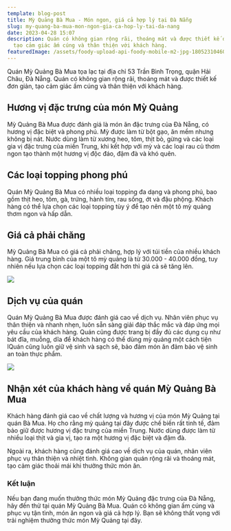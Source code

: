 ```yaml
---
template: blog-post
title: Mỳ Quảng Bà Mua - Món ngon, giá cả hợp lý tại Đà Nẵng
slug: my-quang-ba-mua-mon-ngon-gia-ca-hop-ly-tai-da-nang
date: 2023-04-28 15:07
description: Quán có không gian rộng rãi, thoáng mát và được thiết kế đơn giản,
  tạo cảm giác ấm cúng và thân thiện với khách hàng.
featuredImage: /assets/foody-upload-api-foody-mobile-m2-jpg-180523104609.jpg
---
```

Quán Mỳ Quảng Bà Mua tọa lạc tại địa chỉ 53 Trần Bình Trọng, quận Hải Châu, Đà Nẵng. Quán có không gian rộng rãi, thoáng mát và được thiết kế đơn giản, tạo cảm giác ấm cúng và thân thiện với khách hàng.

## Hương vị đặc trưng của món Mỳ Quảng

Mỳ Quảng Bà Mua được đánh giá là món ăn đặc trưng của Đà Nẵng, có hương vị đặc biệt và phong phú. Mỳ được làm từ bột gạo, ăn mềm nhưng không bị nát. Nước dùng làm từ xương heo, tôm, thịt bò, gừng và các loại gia vị đặc trưng của miền Trung, khi kết hợp với mỳ và các loại rau củ thơm ngon tạo thành một hương vị độc đáo, đậm đà và khó quên.

## Các loại topping phong phú

Quán Mỳ Quảng Bà Mua có nhiều loại topping đa dạng và phong phú, bao gồm thịt heo, tôm, gà, trứng, hành tím, rau sống, ớt và đậu phộng. Khách hàng có thể lựa chọn các loại topping tùy ý để tạo nên một tô mỳ quảng thơm ngon và hấp dẫn.

## Giá cả phải chăng

Mỳ Quảng Bà Mua có giá cả phải chăng, hợp lý với túi tiền của nhiều khách hàng. Giá trung bình của một tô mỳ quảng là từ 30.000 - 40.000 đồng, tuy nhiên nếu lựa chọn các loại topping đắt hơn thì giá cả sẽ tăng lên.

![](/assets/foody-upload-api-foody-mobile-mua-jpg-180626112330.jpg)

## Dịch vụ của quán

Quán Mỳ Quảng Bà Mua được đánh giá cao về dịch vụ. Nhân viên phục vụ thân thiện và nhanh nhẹn, luôn sẵn sàng giải đáp thắc mắc và đáp ứng mọi yêu cầu của khách hàng. Quán cũng được trang bị đầy đủ các dụng cụ như bát đĩa, muỗng, dĩa để khách hàng có thể dùng mỳ quảng một cách tiện lQuán cũng luôn giữ vệ sinh và sạch sẽ, bảo đảm món ăn đảm bảo vệ sinh an toàn thực phẩm.

![](/assets/foody-mobile-mua-2-jpg-208-636132469433093520.jpg)

## Nhận xét của khách hàng về quán Mỳ Quảng Bà Mua

Khách hàng đánh giá cao về chất lượng và hương vị của món Mỳ Quảng tại quán Bà Mua. Họ cho rằng mỳ quảng tại đây được chế biến rất tinh tế, đảm bảo giữ được hương vị đặc trưng của miền Trung. Nước dùng được làm từ nhiều loại thịt và gia vị, tạo ra một hương vị đặc biệt và đậm đà.

Ngoài ra, khách hàng cũng đánh giá cao về dịch vụ của quán, nhân viên phục vụ thân thiện và nhiệt tình. Không gian quán rộng rãi và thoáng mát, tạo cảm giác thoải mái khi thưởng thức món ăn.

### Kết luận

Nếu bạn đang muốn thưởng thức món Mỳ Quảng đặc trưng của Đà Nẵng, hãy đến thử tại quán Mỳ Quảng Bà Mua. Quán có không gian ấm cúng và phục vụ tận tình, món ăn ngon và giá cả hợp lý. Bạn sẽ không thất vọng với trải nghiệm thưởng thức món Mỳ Quảng tại đây.